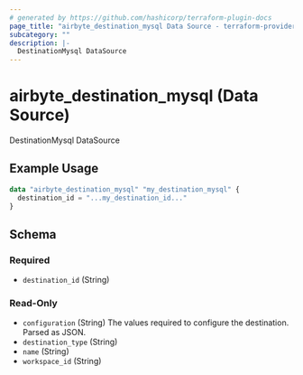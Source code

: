 ```yaml
---
# generated by https://github.com/hashicorp/terraform-plugin-docs
page_title: "airbyte_destination_mysql Data Source - terraform-provider-airbyte"
subcategory: ""
description: |-
  DestinationMysql DataSource
---
```


# airbyte_destination_mysql (Data Source)

DestinationMysql DataSource

## Example Usage

```terraform
data "airbyte_destination_mysql" "my_destination_mysql" {
  destination_id = "...my_destination_id..."
}
```

<!-- schema generated by tfplugindocs -->
## Schema

### Required

- `destination_id` (String)

### Read-Only

- `configuration` (String) The values required to configure the destination. Parsed as JSON.
- `destination_type` (String)
- `name` (String)
- `workspace_id` (String)
